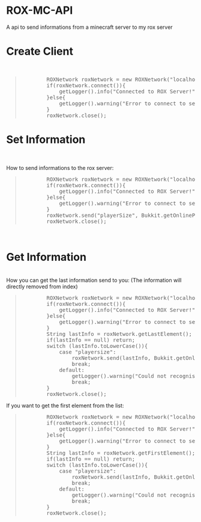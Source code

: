 # ROX-MC-API
A api to send informations from a minecraft server to my rox server

<h1>Create Client</h1><br>

<blockquote><pre>
        ROXNetwork roxNetwork = new ROXNetwork("localhost", 8982, UUID.randomUUID(), "mySecretPassword");
        if(roxNetwork.connect()){
            getLogger().info("Connected to ROX Server!");
        }else{
            getLogger().warning("Error to connect to server :(");
        }
        roxNetwork.close();
</pre></blockquote>

<h1>Set Information</h1><br>

How to send informations to the rox server:
<blockquote><pre>
        ROXNetwork roxNetwork = new ROXNetwork("localhost", 8982, UUID.randomUUID(), "mySecretPassword");
        if(roxNetwork.connect()){
            getLogger().info("Connected to ROX Server!");
        }else{
            getLogger().warning("Error to connect to server :(");
        }
        roxNetwork.send("playerSize", Bukkit.getOnlinePlayers().size());
        roxNetwork.close();
</pre></blockquote>

<br>
<h1>Get Information</h1>
<br>How you can get the last information send to you:
(The information will directly removed from index)

<blockquote><pre>
        ROXNetwork roxNetwork = new ROXNetwork("localhost", 8982, UUID.randomUUID(), "mySecretPassword");
        if(roxNetwork.connect()){
            getLogger().info("Connected to ROX Server!");
        }else{
            getLogger().warning("Error to connect to server :(");
        }
        String lastInfo = roxNetwork.getLastElement();
        if(lastInfo == null) return;
        switch (lastInfo.toLowerCase()){
            case "playersize":
                roxNetwork.send(lastInfo, Bukkit.getOnlinePlayers().size());
                break;
            default:
                getLogger().warning("Could not recognise unknown command.");
                break;
        }
        roxNetwork.close();
</pre></blockquote>

If you want to get the first element from the list:

<blockquote><pre>
        ROXNetwork roxNetwork = new ROXNetwork("localhost", 8982, UUID.randomUUID(), "mySecretPassword");
        if(roxNetwork.connect()){
            getLogger().info("Connected to ROX Server!");
        }else{
            getLogger().warning("Error to connect to server :(");
        }
        String lastInfo = roxNetwork.getFirstElement();
        if(lastInfo == null) return;
        switch (lastInfo.toLowerCase()){
            case "playersize":
                roxNetwork.send(lastInfo, Bukkit.getOnlinePlayers().size());
                break;
            default:
                getLogger().warning("Could not recognise unknown command.");
                break;
        }
        roxNetwork.close();
</pre></blockquote>


